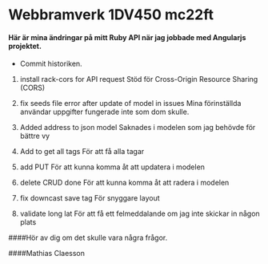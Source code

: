 
# Webbramverk 1DV450 mc22ft

#### Här är mina ändringar på mitt Ruby API när jag jobbade med Angularjs projektet.

* Commit historiken.

1. install rack-cors for API request
   Stöd för Cross-Origin Resource Sharing (CORS)
2. fix seeds file error after update of model in issues
      Mina förinställda användar uppgifter fungerade inte som dom skulle.
3. Added address to json model
   Saknades i modelen som jag behövde för bättre vy

4. Add to get all tags
   För att få alla tagar

5. add PUT
   För att kunna komma åt att updatera i modelen

6. delete CRUD done
   För att kunna komma åt att radera i modelen

7. fix downcast save tag
   För snyggare layout

8. validate long lat
   För att få ett felmeddalande om jag inte skickar in någon plats

 
####Hör av dig om det skulle vara några frågor.

####Mathias Claesson
